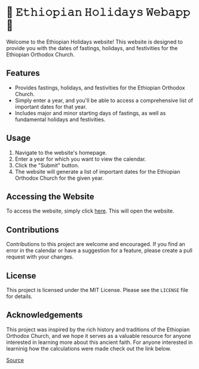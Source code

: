 # :calendar: 𝙴𝚝𝚑𝚒𝚘𝚙𝚒𝚊𝚗 𝙷𝚘𝚕𝚒𝚍𝚊𝚢𝚜 𝚆𝚎𝚋𝚊𝚙𝚙 :calendar:

Welcome to the Ethiopian Holidays website! This website is designed to provide you with the dates of fastings, holidays, and festivities for the Ethiopian Orthodox Church.

## Features

- Provides fastings, holidays, and festivities for the Ethiopian Orthodox Church.
- Simply enter a year, and you'll be able to access a comprehensive list of important dates for that year.
- Includes major and minor starting days of fastings, as well as fundamental holidays and festivities.

## Usage

1. Navigate to the website's homepage.
2. Enter a year for which you want to view the calendar.
3. Click the "Submit" button.
4. The website will generate a list of important dates for the Ethiopian Orthodox Church for the given year.

## Accessing the Website

To access the website, simply click <a href="https://estif0.github.io/ethiopian-holidays-webapp/" target="_blank">here</a>. This will open the website.

## Contributions

Contributions to this project are welcome and encouraged. If you find an error in the calendar or have a suggestion for a feature, please create a pull request with your changes.

## License

This project is licensed under the MIT License. Please see the `LICENSE` file for details.

## Acknowledgements

This project was inspired by the rich history and traditions of the Ethiopian Orthodox Church, and we hope it serves as a valuable resource for anyone interested in learning more about this ancient faith. For anyone interested in learninig how the calculations were made check out the link below.

<a href="https://drive.google.com/file/d/1e7AukagokWlEiuz_0YtZ8Oz3RcUoQaLC/view?usp=sharing" target="_blank">Source</a>
